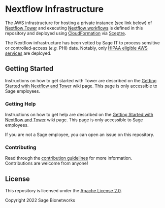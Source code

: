 # Nextflow Infrastructure

The AWS infrastructure for hosting a private instance (see link below) of [Nextflow Tower](https://tower.nf/) and executing [Nextflow workflows](https://nextflow.io/) is defined in this repository and deployed using [CloudFormation](https://aws.amazon.com/cloudformation/) via [Sceptre](https://sceptre.cloudreach.com/).

The Nextflow infrastructure has been vetted by Sage IT to process sensitive or controlled-access (_e.g._ PHI) data. Notably, only [HIPAA eligible AWS services](https://aws.amazon.com/compliance/hipaa-eligible-services-reference/) are deployed.

## Getting Started

Instructions on how to get started with Tower are described on the [Getting Started with Nextflow and Tower](https://sagebionetworks.jira.com/wiki/spaces/WF/pages/2191556616/Getting+Started+with+Nextflow+and+Tower#Creating-a-Tower-project) wiki page. This page is only accessible to Sage employees.

### Getting Help

Instructions on how to get help are described on the [Getting Started with Nextflow and Tower](https://sagebionetworks.jira.com/wiki/spaces/WF/pages/2191556616/Getting+Started+with+Nextflow+and+Tower#Getting-Help) wiki page. This page is only accessible to Sage employees.

If you are not a Sage employee, you can open an issue on this repository.

### Contributing

Read through the [contribution guidelines](CONTRIBUTING.md) for more information. Contributions are welcome from anyone!

## License

This repository is licensed under the [Apache License 2.0](LICENSE).

Copyright 2022 Sage Bionetworks
